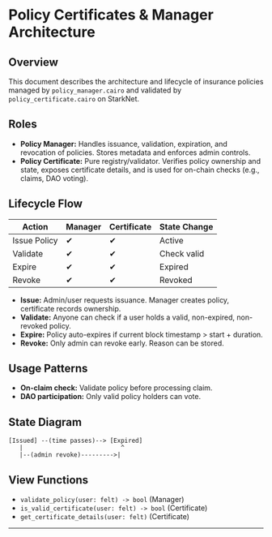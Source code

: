 # Policy Certificates & Manager Architecture

## Overview
This document describes the architecture and lifecycle of insurance policies managed by `policy_manager.cairo` and validated by `policy_certificate.cairo` on StarkNet.

## Roles
- **Policy Manager:** Handles issuance, validation, expiration, and revocation of policies. Stores metadata and enforces admin controls.
- **Policy Certificate:** Pure registry/validator. Verifies policy ownership and state, exposes certificate details, and is used for on-chain checks (e.g., claims, DAO voting).

## Lifecycle Flow
| Action         | Manager | Certificate | State Change |
| --------------|---------|-------------|--------------|
| Issue Policy  |   ✔     |     ✔       | Active       |
| Validate      |   ✔     |     ✔       | Check valid  |
| Expire        |   ✔     |     ✔       | Expired      |
| Revoke        |   ✔     |     ✔       | Revoked      |

- **Issue:** Admin/user requests issuance. Manager creates policy, certificate records ownership.
- **Validate:** Anyone can check if a user holds a valid, non-expired, non-revoked policy.
- **Expire:** Policy auto-expires if current block timestamp > start + duration.
- **Revoke:** Only admin can revoke early. Reason can be stored.

## Usage Patterns
- **On-claim check:** Validate policy before processing claim.
- **DAO participation:** Only valid policy holders can vote.

## State Diagram
```
[Issued] --(time passes)--> [Expired]
   |                           ^
   |--(admin revoke)--------->|
```

## View Functions
- `validate_policy(user: felt) -> bool` (Manager)
- `is_valid_certificate(user: felt) -> bool` (Certificate)
- `get_certificate_details(user: felt)` (Certificate)

---
